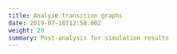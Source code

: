 ```yaml
---
title: Analyse transition graphs
date: 2019-07-18T12:58:00Z
weight: 20
summary: Post-analysis for simulation results
---
```




